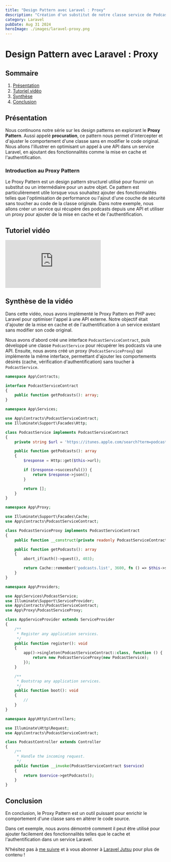 ```yaml
---
title: "Design Pattern avec Laravel : Proxy"
description: "Création d'un substitut de notre classe service de Podcasts pour la sécurité et mise en cache."
category: Laravel
pubDate: Aug 31 2024
heroImage: ./images/laravel-proxy.png
---
```


# Design Pattern avec Laravel : Proxy

## Sommaire
1. [Présentation](#presentation)
2. [Tutoriel vidéo](#tutorielvideo)
3. [Synthèse](#synthese)
4. [Conclusion](#conclusion)

## Présentation <a name="presentation"></a>

Nous continuons notre série sur les design patterns en explorant le **Proxy Pattern**. Aussi appelé **procuration**, ce pattern nous permet d'intercepter et d'ajuster le comportement d'une classe sans en modifier le code original. Nous allons l'illustrer en optimisant un appel à une API dans un service Laravel, en ajoutant des fonctionnalités comme la mise en cache et l'authentification.

### Introduction au Proxy Pattern

Le Proxy Pattern est un design pattern structurel utilisé pour fournir un substitut ou un intermédiaire pour un autre objet. Ce pattern est particulièrement utile lorsque vous souhaitez ajouter des fonctionnalités telles que l'optimisation de performance ou l'ajout d'une couche de sécurité sans toucher au code de la classe originale. Dans notre exemple, nous allons créer un service qui récupère des podcasts depuis une API et utiliser un proxy pour ajouter de la mise en cache et de l'authentification.

## Tutoriel vidéo <a name="tutorielvideo"></a>

<iframe class="w-full aspect-video" src="https://www.youtube.com/embed/eerQngYLVB0" loading="lazy" frameborder="0" allowfullscreen></iframe>

## Synthèse de la vidéo <a name="synthese"></a>

Dans cette vidéo, nous avons implémenté le Proxy Pattern en PHP avec Laravel pour optimiser l'appel à une API externe. Notre objectif était d'ajouter de la mise en cache et de l'authentification à un service existant sans modifier son code original.

Nous avons d'abord créé une interface `PodcastServiceContract`, puis développé une classe `PodcastService` pour récupérer les podcasts via une API. Ensuite, nous avons créé un proxy (`PodcastServiceProxy`) qui implémente la même interface, permettant d'ajouter les comportements désirés (cache, vérification d'authentification) sans toucher à `PodcastService`.

```php
namespace App\Contracts;

interface PodcastServiceContract
{
    public function getPodcasts(): array;
}
```

```php
namespace App\Services;

use App\Contracts\PodcastServiceContract;
use Illuminate\Support\Facades\Http;

class PodcastService implements PodcastServiceContract
{
    private string $url = 'https://itunes.apple.com/search?term=podcast';

    public function getPodcasts(): array
    {
        $response = Http::get($this->url);

        if ($response->successful()) {
            return $response->json();
        }

        return [];
    }
}
```

```php
namespace App\Proxy;

use Illuminate\Support\Facades\Cache;
use App\Contracts\PodcastServiceContract;

class PodcastServiceProxy implements PodcastServiceContract
{
    public function __construct(private readonly PodcastServiceContract $service){}

    public function getPodcasts(): array
    {
        abort_if(auth()->guest(), 403);

        return Cache::remember('podcasts.list', 3600, fn () => $this->service->getPodcasts());
    }
}
```

```php
namespace App\Providers;

use App\Services\PodcastService;
use Illuminate\Support\ServiceProvider;
use App\Contracts\PodcastServiceContract;
use App\Proxy\PodcastServiceProxy;

class AppServiceProvider extends ServiceProvider
{
    /**
     * Register any application services.
     */
    public function register(): void
    {
        app()->singleton(PodcastServiceContract::class, function () {
            return new PodcastServiceProxy(new PodcastService);
        });
    }

    /**
     * Bootstrap any application services.
     */
    public function boot(): void
    {
        //
    }
}
```

```php
namespace App\Http\Controllers;

use Illuminate\Http\Request;
use App\Contracts\PodcastServiceContract;

class PodcastController extends Controller
{
    /**
     * Handle the incoming request.
     */
    public function __invoke(PodcastServiceContract $service)
    {
        return $service->getPodcasts();
    }
}
```

## Conclusion <a name="conclusion"></a>

En conclusion, le Proxy Pattern est un outil puissant pour enrichir le comportement d'une classe sans en altérer le code source.

Dans cet exemple, nous avons démontré comment il peut être utilisé pour ajouter facilement des fonctionnalités telles que le cache et l'authentification dans un service Laravel.

N'hésitez pas à [me suivre](https://twitter.com/LaravelJutsu) et à vous abonner à [Laravel Jutsu](https://www.youtube.com/@LaravelJutsu) pour plus de contenu !
